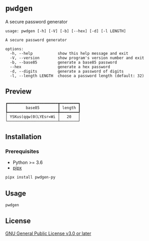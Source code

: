 # `pwdgen`

A secure password generator

```text
usage: pwdgen [-h] [-V] [-b] [--hex] [-d] [-l LENGTH]

A secure password generator

options:
  -h, --help           show this help message and exit
  -V, --version        show program's version number and exit
  -b, --base85         generate a base85 password
  --hex                generate a hex password
  -d, --digits         generate a password of digits
  -l, --length LENGTH  choose a password length (default: 32)
```

## Preview

```text
┏━━━━━━━━━━━━━━━━━━━━━━┳━━━━━━━━┓
┃        base85        ┃ length ┃
┡━━━━━━━━━━━━━━━━━━━━━━╇━━━━━━━━┩
│ YSKus(qqw(0(LYEsr=Wi │   20   │
└──────────────────────┴────────┘
```

## Installation

### Prerequisites

- Python >= 3.6
- [pipx](https://pipx.pypa.io/stable/installation/#on-linux)

```sh
pipx install pwdgen-py
```

## Usage

```sh
pwdgen
```

## License

[GNU General Public License v3.0 or later](https://github.com/mentiferous/pwdgen/blob/main/LICENSE)
